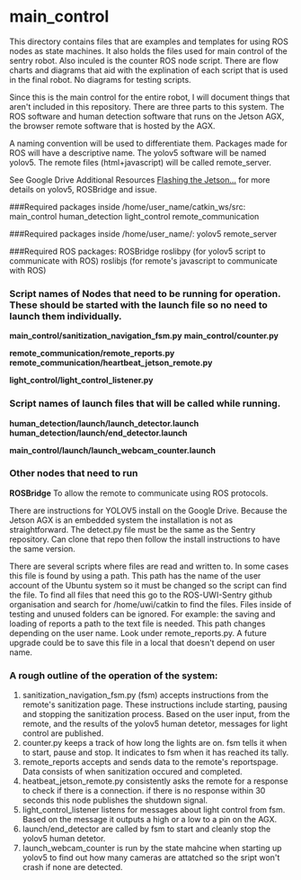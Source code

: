 # main_control
This directory contains files that are examples and templates for using ROS nodes as state machines.
It also holds the files used for main control of the sentry robot.
Also inculed is the counter ROS node script.
There are flow charts and diagrams that aid with the explination of each script that is used in the final robot. No diagrams for testing scripts.

Since this is the main control for the entire robot, I will document things that aren't included in this repository.
There are three parts to this system. The ROS software and human detection software that runs on the Jetson AGX, the browser remote software that is hosted by the AGX. 

A naming convention will be used to differentiate them. 
Packages made for ROS will have a descriptive name.
The yolov5 software will be named yolov5.
The remote files (html+javascript) will be called remote_server. 

See Google Drive Additional Resources [Flashing the Jetson...](https://docs.google.com/document/d/1WZLdgXxbXff8g58E_jaLMqHgyO9Tv8HMU45z1B0EHVc/edit) for more details on yolov5, ROSBridge and issue.


###Required packages inside /home/user_name/catkin_ws/src:
main_control
human_detection
light_control
remote_communication

###Required packages inside /home/user_name/:
yolov5
remote_server

###Required ROS packages:
ROSBridge
roslibpy (for yolov5 script to communicate with ROS)
roslibjs (for remote's javascript to communicate with ROS)


### Script names of Nodes that need to be running for operation. These should be started with the launch file so no need to launch them individually.

**main_control/sanitization_navigation_fsm.py**
**main_control/counter.py**

**remote_communication/remote_reports.py**
**remote_communication/heartbeat_jetson_remote.py**

**light_control/light_control_listener.py**

### Script names of launch files that will be called while running.

**human_detection/launch/launch_detector.launch**
**human_detection/launch/end_detector.launch**

**main_control/launch/launch_webcam_counter.launch**

### Other nodes that need to run

**ROSBridge**
To allow the remote to communicate using ROS protocols.

There are instructions for YOLOV5 install on the Google Drive. Because the Jetson AGX is an embedded system the installation is not as straightforward.
The detect.py file must be the same as the Sentry repository.
Can clone that repo then follow the install instructions to have the same version.

There are several scripts where files are read and written to. In some cases this file is found by using a path. This path has the name of the user account of the Ubuntu system so it must be changed so the script can find the file. To find all files that need this go to the ROS-UWI-Sentry github organisation and search for /home/uwi/catkin to find the files. Files inside of testing and unused folders can be ignored.
For example: the saving and loading of reports a path to the text file is needed.
This path changes depending on the user name. Look under remote_reports.py.
A future upgrade could be to save this file in a local that doesn't depend on user name. 


### A rough outline of the operation of the system:

1. sanitization_navigation_fsm.py (fsm) accepts instructions from the remote's sanitization page. These instructions include starting, pausing and stopping the sanitization process. Based on the user input, from the remote, and the results of the yolov5 human detetor, messages for light control are published.
2. counter.py keeps a track of how long the lights are on. fsm tells it when to start, pause and stop. It indicates to fsm when it has reached its tally.
3.  remote_reports accepts and sends data to the remote's reportspage. Data consists of when sanitization occured and completed.
4. heatbeat_jetson_remote.py consistently asks the remote for a response to check if there is a connection. if there is no response within 30 seconds this node publishes the shutdown signal.
5. light_control_listener listens for messages about light control from fsm. Based on the message it outputs a high or a low to a pin on the AGX. 
6. launch/end_detector are called by fsm to start and cleanly stop the yolov5 human detetor.
7. launch_webcam_counter is run by the state mahcine when starting up yolov5 to find out how many cameras are attatched so the sript won't crash if none are detected.
